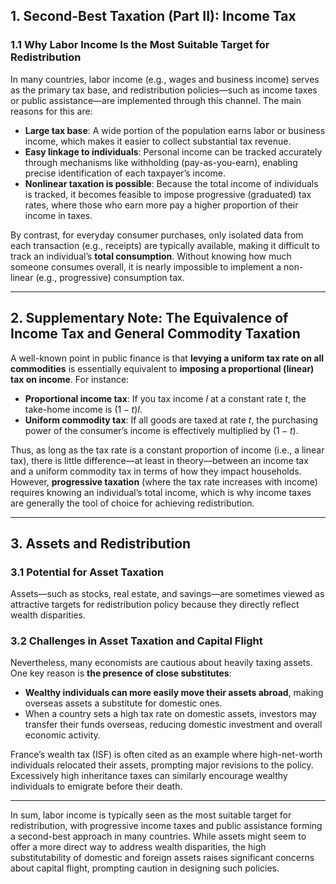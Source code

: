 ## 1. Second-Best Taxation (Part II): Income Tax

### 1.1 Why Labor Income Is the Most Suitable Target for Redistribution

In many countries, labor income (e.g., wages and business income) serves as the primary tax base, and redistribution policies—such as income taxes or public assistance—are implemented through this channel. The main reasons for this are:

- **Large tax base**: A wide portion of the population earns labor or business income, which makes it easier to collect substantial tax revenue.  
- **Easy linkage to individuals**: Personal income can be tracked accurately through mechanisms like withholding (pay-as-you-earn), enabling precise identification of each taxpayer’s income.  
- **Nonlinear taxation is possible**: Because the total income of individuals is tracked, it becomes feasible to impose progressive (graduated) tax rates, where those who earn more pay a higher proportion of their income in taxes.

By contrast, for everyday consumer purchases, only isolated data from each transaction (e.g., receipts) are typically available, making it difficult to track an individual’s **total consumption**. Without knowing how much someone consumes overall, it is nearly impossible to implement a non-linear (e.g., progressive) consumption tax.

---

## 2. Supplementary Note: The Equivalence of Income Tax and General Commodity Taxation

A well-known point in public finance is that **levying a uniform tax rate on all commodities** is essentially equivalent to **imposing a proportional (linear) tax on income**. For instance:

- **Proportional income tax**: If you tax income $I$ at a constant rate $t$, the take-home income is $(1 - t)I$.  
- **Uniform commodity tax**: If all goods are taxed at rate $t$, the purchasing power of the consumer’s income is effectively multiplied by $(1 - t)$.

Thus, as long as the tax rate is a constant proportion of income (i.e., a linear tax), there is little difference—at least in theory—between an income tax and a uniform commodity tax in terms of how they impact households. However, **progressive taxation** (where the tax rate increases with income) requires knowing an individual’s total income, which is why income taxes are generally the tool of choice for achieving redistribution.

---

## 3. Assets and Redistribution

### 3.1 Potential for Asset Taxation

Assets—such as stocks, real estate, and savings—are sometimes viewed as attractive targets for redistribution policy because they directly reflect wealth disparities.

### 3.2 Challenges in Asset Taxation and Capital Flight

Nevertheless, many economists are cautious about heavily taxing assets. One key reason is **the presence of close substitutes**:

- **Wealthy individuals can more easily move their assets abroad**, making overseas assets a substitute for domestic ones.  
- When a country sets a high tax rate on domestic assets, investors may transfer their funds overseas, reducing domestic investment and overall economic activity.

France’s wealth tax (ISF) is often cited as an example where high-net-worth individuals relocated their assets, prompting major revisions to the policy. Excessively high inheritance taxes can similarly encourage wealthy individuals to emigrate before their death.

---

In sum, labor income is typically seen as the most suitable target for redistribution, with progressive income taxes and public assistance forming a second-best approach in many countries. While assets might seem to offer a more direct way to address wealth disparities, the high substitutability of domestic and foreign assets raises significant concerns about capital flight, prompting caution in designing such policies.
